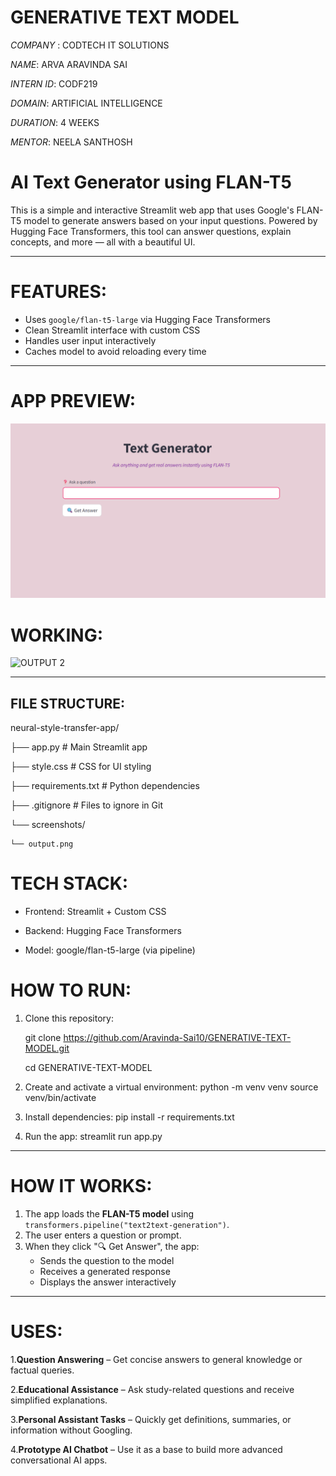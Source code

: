 # GENERATIVE TEXT MODEL

*COMPANY* : CODTECH IT SOLUTIONS

*NAME*: ARVA ARAVINDA SAI

*INTERN ID*: CODF219

*DOMAIN*: ARTIFICIAL INTELLIGENCE

*DURATION*: 4 WEEKS

*MENTOR*: NEELA SANTHOSH

# AI Text Generator using FLAN-T5

This is a simple and interactive Streamlit web app that uses Google's FLAN-T5 model to generate answers based on your input questions. Powered by Hugging Face Transformers, this tool can answer questions, explain concepts, and more — all with a beautiful UI.

---

# FEATURES:

- Uses `google/flan-t5-large` via Hugging Face Transformers
- Clean Streamlit interface with custom CSS
- Handles user input interactively
- Caches model to avoid reloading every time
---

# APP PREVIEW:

![APP PREVIEW](screenshots/OUTPUT%201.png)
# WORKING:
![OUTPUT 2](https://github.com/user-attachments/assets/4a26581d-8826-4912-8c17-5898d87c44cd)

---

## FILE STRUCTURE:

neural-style-transfer-app/

├── app.py                  # Main Streamlit app

├── style.css               #  CSS for UI styling

├── requirements.txt        # Python dependencies

├── .gitignore              # Files to ignore in Git

└── screenshots/

    └── output.png  


# TECH STACK:
   - Frontend: Streamlit + Custom CSS

   - Backend: Hugging Face Transformers

   - Model: google/flan-t5-large (via pipeline)


#  HOW TO RUN:

1. Clone this repository:
   
   git clone https://github.com/Aravinda-Sai10/GENERATIVE-TEXT-MODEL.git
   
   cd GENERATIVE-TEXT-MODEL

3. Create and activate a virtual environment:
   python -m venv venv
   source venv/bin/activate  

4. Install dependencies:
   pip install -r requirements.txt

5. Run the app:
   streamlit run app.py

---

# HOW IT WORKS:

1. The app loads the **FLAN-T5 model** using `transformers.pipeline("text2text-generation")`.
2. The user enters a question or prompt.
3. When they click "🔍 Get Answer", the app:
   - Sends the question to the model
   - Receives a generated response
   - Displays the answer interactively

---
# USES:
1.**Question Answering**         – Get concise answers to general knowledge or factual queries.

2.**Educational Assistance**     – Ask study-related questions and receive simplified explanations.

3.**Personal Assistant Tasks**   – Quickly get definitions, summaries, or information without Googling.

4.**Prototype AI Chatbot**       – Use it as a base to build more advanced conversational AI apps.

